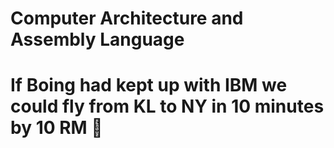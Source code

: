 # Computer Architecture and Assembly Language 

# If Boing had kept up with IBM we could fly from KL to NY in 10 minutes by 10 RM 🐸